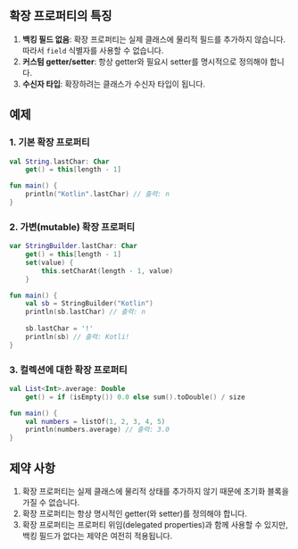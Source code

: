 ## 확장 프로퍼티의 특징

1. **백킹 필드 없음**: 확장 프로퍼티는 실제 클래스에 물리적 필드를 추가하지 않습니다. 따라서 `field` 식별자를 사용할 수 없습니다.
2. **커스텀 getter/setter**: 항상 getter와 필요시 setter를 명시적으로 정의해야 합니다.
3. **수신자 타입**: 확장하려는 클래스가 수신자 타입이 됩니다.

## 예제

### 1. 기본 확장 프로퍼티
```kotlin
val String.lastChar: Char
    get() = this[length - 1]

fun main() {
    println("Kotlin".lastChar) // 출력: n
}
```
### 2. 가변(mutable) 확장 프로퍼티
```kotlin
var StringBuilder.lastChar: Char
    get() = this[length - 1]
    set(value) {
        this.setCharAt(length - 1, value)
    }

fun main() {
    val sb = StringBuilder("Kotlin")
    println(sb.lastChar) // 출력: n
    
    sb.lastChar = '!'
    println(sb) // 출력: Kotli!
}
```
### 3. 컬렉션에 대한 확장 프로퍼티
```kotlin
val List<Int>.average: Double
    get() = if (isEmpty()) 0.0 else sum().toDouble() / size

fun main() {
    val numbers = listOf(1, 2, 3, 4, 5)
    println(numbers.average) // 출력: 3.0
}
```
## 제약 사항

1. 확장 프로퍼티는 실제 클래스에 물리적 상태를 추가하지 않기 때문에 초기화 블록을 가질 수 없습니다.
2. 확장 프로퍼티는 항상 명시적인 getter(와 setter)를 정의해야 합니다.
3. 확장 프로퍼티는 프로퍼티 위임(delegated properties)과 함께 사용할 수 있지만, 백킹 필드가 없다는 제약은 여전히 적용됩니다.

